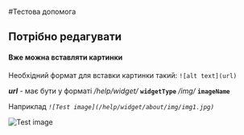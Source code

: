 #Тестова допомога

## Потрібно редагувати

#### Вже можна вставляти картинки

Необхідний формат для вставки картинки такий:
`![alt text](url)`

***url*** - має бути у форматі */help/widget/* **`widgetType`** */img/* **`imageName`**

Наприклад *`![Test image](/help/widget/about/img/img1.jpg)`*

![Test image](/help/widget/about/img/img1.jpg)
